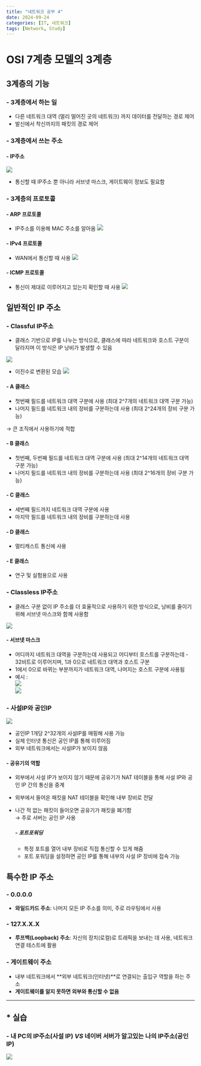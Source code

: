 ```yaml
---
title: "네트워크 공부 4"
date: 2024-09-24
categories: [IT, 네트워크]
tags: [Network, Study]
---
```


# OSI 7계층 모델의 3계층

## 3계층의 기능

### - 3계층에서 하는 일

- 다른 네트워크 대역 (멀리 떨어진 곳의 네트워크) 까지 데이터를 전달하는 경로 제어
- 발신에서 착신까지의 패킷의 경로 제어

### - 3계층에서 쓰는 주소

#### - IP주소

![](assets/img/네트워크%20공부/4-1.jpg)

- 통신할 때 IP주소 뿐 아니라 서브넷 마스크, 게이트웨이 정보도 필요함

### - 3계층의 프로토콜

#### - ARP 프로토콜

- IP주소를 이용해 MAC 주소를 알아옴
  ![](assets/img/네트워크%20공부/4-2.jpg)

#### - IPv4 프로토콜

- WAN에서 통신할 때 사용
  ![](assets/img/네트워크%20공부/4-3.jpg)

#### - ICMP 프로토콜

- 통신이 제대로 이루어지고 있는지 확인할 때 사용
  ![](assets/img/네트워크%20공부/4-4.jpg)

## 일반적인 IP 주소

### - Classful IP주소

- 클래스 기반으로 IP를 나누는 방식으로, 클래스에 따라 네트워크와 호스트 구분이 달라지며 이 방식은 IP 낭비가 발생할 수 있음

![](assets/img/네트워크%20공부/4-5.jpg)

- 이진수로 변환된 모습
  ![](assets/img/네트워크%20공부/4-6.jpg)

#### - A 클래스

- 첫번째 필드를 네트워크 대역 구분에 사용 (최대 2^7개의 네트워크 대역 구분 가능)
- 나머지 필드를 네트워크 내의 장비를 구분하는데 사용 (최대 2^24개의 장비 구분 가능)

→ 큰 조직에서 사용하기에 적합

#### - B 클래스

- 첫번째, 두번째 필드를 네트워크 대역 구분에 사용 (최대 2^14개의 네트워크 대역 구분 가능)
- 나머지 필드를 네트워크 내의 장비를 구분하는데 사용 (최대 2^16개의 장비 구분 가능)

#### - C 클래스

- 세번째 필드까지 네트워크 대역 구분에 사용
- 마지막 필드를 네트워크 내의 장비를 구분하는데 사용

#### - D 클래스

- 멀티캐스트 통신에 사용

#### - E 클래스

- 연구 및 실험용으로 사용

### - Classless IP주소

- 클래스 구분 없이 IP 주소를 더 효율적으로 사용하기 위한 방식으로, 낭비를 줄이기 위해 서브넷 마스크와 함께 사용함

![](assets/img/네트워크%20공부/4-8.jpg)

#### - 서브넷 마스크

- 어디까지 네트워크 대역을 구분하는데 사용되고 어디부터 호스트를 구분하는데 - 32비트로 이루어지며, 1과 0으로 네트워크 대역과 호스트 구분
- 1에서 0으로 바뀌는 부분까지가 네트워크 대역, 나머지는 호스트 구분에 사용됨
- 예시 :  
  ![](assets/img/네트워크%20공부/4-7.jpg)  
  ![](assets/img/네트워크%20공부/4-9.jpg)

### - 사설IP와 공인IP

![](assets/img/네트워크%20공부/4-10.jpg)

- 공인IP 1개당 2^32개의 사설IP를 매핑해 사용 가능
- 실제 인터넷 통신은 공인 IP를 통해 이루어짐
- 외부 네트워크에서는 사설IP가 보이지 않음

#### - 공유기의 역할

- 외부에서 사설 IP가 보이지 않기 때문에 공유기가 NAT 테이블을 통해 사설 IP와 공인 IP 간의 통신을 중계
- 외부에서 들어온 패킷을 NAT 테이블을 확인해 내부 장비로 전달
- 나간 적 없는 패킷이 들어오면 공유기가 패킷을 폐기함  
  → 주로 서버는 공인 IP 사용

  ##### - 포트포워딩

  - 특정 포트를 열어 내부 장비로 직접 통신할 수 있게 해줌
  - 포트 포워딩을 설정하면 공인 IP를 통해 내부의 사설 IP 장비에 접속 가능

## 특수한 IP 주소

### - 0.0.0.0

- **와일드카드 주소**: 나머지 모든 IP 주소를 의미, 주로 라우팅에서 사용

### - 127.X.X.X

- **루프백(Loopback) 주소**: 자신의 장치(로컬)로 트래픽을 보내는 데 사용, 네트워크 연결 테스트에 활용

### - 게이트웨이 주소

- 내부 네트워크에서 **외부 네트워크(인터넷)**로 연결되는 출입구 역할을 하는 주소
- **게이트웨이를 알지 못하면 외부와 통신할 수 없음**

---

## \* 실습

### - 내 PC의 IP주소(사설 IP) _VS_ 네이버 서버가 알고있는 나의 IP주소(공인 IP)

![](assets/img/네트워크%20공부/4-11.jpg)
